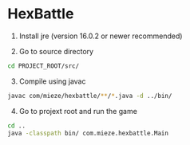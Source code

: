 # HexBattle

1. Install jre (version 16.0.2 or newer recommended)

2. Go to source directory
```sh
cd PROJECT_ROOT/src/
```

3. Compile using javac
```sh
javac com/mieze/hexbattle/**/*.java -d ../bin/
```

4. Go to projext root and run the game
```sh
cd ..
java -classpath bin/ com.mieze.hexbattle.Main
```
	
